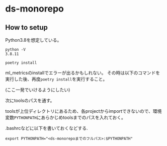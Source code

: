 # ds-monorepo

## How to setup

Python3.8を想定している。

```
python -V
3.8.11
```
`poetry install`

ml_metricsのinstallでエラーが出るかもしれない。
その時は以下のコマンドを実行した後、再度`poetry install`を実行すること。

(ここ一発でいけるようにしたい)


次にtoolsのパスを通す。

toolsが上位ディレクトリにあるため、各projectからimportできないので、環境変数`PYTHONPATH`にあらかじめtoolsまでのパスを入れておく。

.bashrcなどに以下を書いておくなどする.

```
export PYTHONPATH="<ds-monorepoまでのフルパス>:$PYTHONPATH"
```

